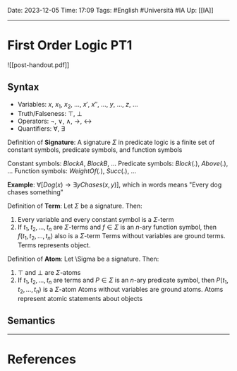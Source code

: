 Date: 2023-12-05
Time: 17:09
Tags: #English #Università #IA 
Up: [[IA]]

---
# First Order Logic PT1

![[post-handout.pdf]]

## Syntax

- Variables: $x$, $x_1$, $x_2$, $\dots$, $x'$, $x''$, $\dots$, $y$, $\dots$, $z$, $\dots$
- Truth/Falseness: $\top$, $\bot$
- Operators: $\neg$, $\lor$, $\land$, $\rightarrow$, $\leftrightarrow$
- Quantifiers: $\forall$, $\exists$ 

Definition of **Signature**:
A signature $\Sigma$ in predicate logic is a finite set of constant symbols, predicate symbols, and function symbols

Constant symbols: $BlockA$, $BlockB$, $\dots$
Predicate symbols: $Block(.)$, $Above(.)$, $\dots$
Function symbols: $WeightOf(.)$, $Succ(.)$, $\dots$

**Example**:
$\forall [Dog(x) \rightarrow \exists y Chases(x,y)]$, which in words means "Every dog chases something"

Definition of **Term**:
Let $\Sigma$ be a signature. Then:
1. Every variable and every constant symbol is a $\Sigma$-term
2. If $t_1, t_2, \dots, t_n$ are $\Sigma$-terms and $f \in \Sigma$ is an $n$-ary function symbol, then $f(t_1, t_2, \dots, t_n)$ also is a $\Sigma$-term
Terms without variables are ground terms. Terms represents object.

Definition of **Atom**:
Let \Sigma be a signature. Then:
1. $\top$ and $\bot$ are $\Sigma$-atoms
2. If $t_1, t_2, \dots, t_n$ are terms and $P \in \Sigma$ is an $n$-ary predicate symbol, then $P(t_1, t_2, \dots, t_n)$ is a $\Sigma$-atom
Atoms without variables are ground atoms. Atoms represent atomic statements about objects

## Semantics


---
# References
